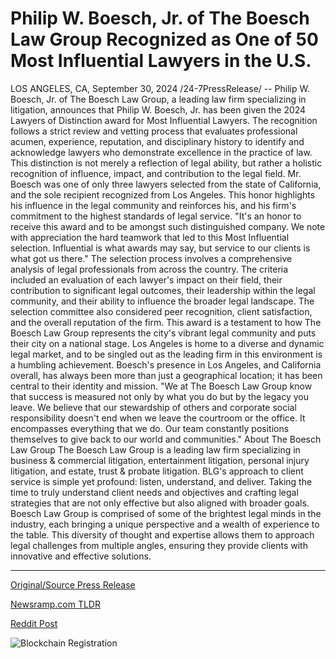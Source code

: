 # Philip W. Boesch, Jr. of The Boesch Law Group Recognized as One of 50 Most Influential Lawyers in the U.S.

LOS ANGELES, CA, September 30, 2024 /24-7PressRelease/ -- Philip W. Boesch, Jr. of The Boesch Law Group, a leading law firm specializing in litigation, announces that Philip W. Boesch, Jr. has been given the 2024 Lawyers of Distinction award for Most Influential Lawyers. The recognition follows a strict review and vetting process that evaluates professional acumen, experience, reputation, and disciplinary history to identify and acknowledge lawyers who demonstrate excellence in the practice of law.  This distinction is not merely a reflection of legal ability, but rather a holistic recognition of influence, impact, and contribution to the legal field. Mr. Boesch was one of only three lawyers selected from the state of California, and the sole recipient recognized from Los Angeles. This honor highlights his influence in the legal community and reinforces his, and his firm's commitment to the highest standards of legal service.  "It's an honor to receive this award and to be amongst such distinguished company. We note with appreciation the hard teamwork that led to this Most Influential selection. Influential is what awards may say, but service to our clients is what got us there."  The selection process involves a comprehensive analysis of legal professionals from across the country. The criteria included an evaluation of each lawyer's impact on their field, their contribution to significant legal outcomes, their leadership within the legal community, and their ability to influence the broader legal landscape. The selection committee also considered peer recognition, client satisfaction, and the overall reputation of the firm.  This award is a testament to how The Boesch Law Group represents the city's vibrant legal community and puts their city on a national stage. Los Angeles is home to a diverse and dynamic legal market, and to be singled out as the leading firm in this environment is a humbling achievement.  Boesch's presence in Los Angeles, and California overall, has always been more than just a geographical location; it has been central to their identity and mission.   "We at The Boesch Law Group know that success is measured not only by what you do but by the legacy you leave. We believe that our stewardship of others and corporate social responsibility doesn't end when we leave the courtroom or the office. It encompasses everything that we do. Our team constantly positions themselves to give back to our world and communities."  About The Boesch Law Group  The Boesch Law Group is a leading law firm specializing in business & commercial litigation, entertainment litigation, personal injury litigation, and estate, trust & probate litigation. BLG's approach to client service is simple yet profound: listen, understand, and deliver. Taking the time to truly understand client needs and objectives and crafting legal strategies that are not only effective but also aligned with broader goals. Boesch Law Group is comprised of some of the brightest legal minds in the industry, each bringing a unique perspective and a wealth of experience to the table. This diversity of thought and expertise allows them to approach legal challenges from multiple angles, ensuring they provide clients with innovative and effective solutions. 

---

[Original/Source Press Release](https://www.24-7pressrelease.com/press-release/514775/philip-w-boesch-jr-of-the-boesch-law-group-recognized-as-one-of-50-most-influential-lawyers-in-the-us)
                    

[Newsramp.com TLDR](None) 



[Reddit Post](https://www.reddit.com/r/AwardsAndRecognition/comments/1fspq27/philip_w_boesch_jr_receives_2024_lawyers_of/) 



![Blockchain Registration](https://cdn.newsramp.app/24-7PressRelease/qrcode/249/30/bestKRMa.webp)